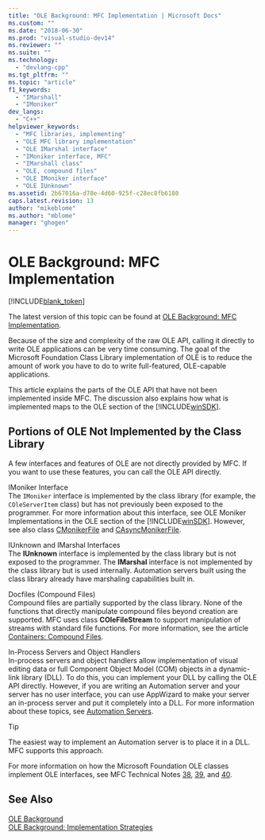 ```yaml
---
title: "OLE Background: MFC Implementation | Microsoft Docs"
ms.custom: ""
ms.date: "2018-06-30"
ms.prod: "visual-studio-dev14"
ms.reviewer: ""
ms.suite: ""
ms.technology: 
  - "devlang-cpp"
ms.tgt_pltfrm: ""
ms.topic: "article"
f1_keywords: 
  - "IMarshall"
  - "IMoniker"
dev_langs: 
  - "C++"
helpviewer_keywords: 
  - "MFC libraries, implementing"
  - "OLE MFC library implementation"
  - "OLE IMarshal interface"
  - "IMoniker interface, MFC"
  - "IMarshall class"
  - "OLE, compound files"
  - "OLE IMoniker interface"
  - "OLE IUnknown"
ms.assetid: 2b67016a-d78e-4d60-925f-c28ec8fb6180
caps.latest.revision: 13
author: "mikeblome"
ms.author: "mblome"
manager: "ghogen"
---
```

# OLE Background: MFC Implementation
[!INCLUDE[blank_token](../includes/blank-token.md)]

The latest version of this topic can be found at [OLE Background: MFC Implementation](https://docs.microsoft.com/cpp/mfc/ole-background-mfc-implementation).  
  
  
Because of the size and complexity of the raw OLE API, calling it directly to write OLE applications can be very time consuming. The goal of the Microsoft Foundation Class Library implementation of OLE is to reduce the amount of work you have to do to write full-featured, OLE-capable applications.  
  
 This article explains the parts of the OLE API that have not been implemented inside MFC. The discussion also explains how what is implemented maps to the OLE section of the [!INCLUDE[winSDK](../includes/winsdk-md.md)].  
  
##  <a name="_core_portions_of_ole_not_implemented_by_the_class_library"></a> Portions of OLE Not Implemented by the Class Library  
 A few interfaces and features of OLE are not directly provided by MFC. If you want to use these features, you can call the OLE API directly.  
  
 IMoniker Interface  
 The `IMoniker` interface is implemented by the class library (for example, the `COleServerItem` class) but has not previously been exposed to the programmer. For more information about this interface, see OLE Moniker Implementations in the OLE section of the [!INCLUDE[winSDK](../includes/winsdk-md.md)]. However, see also class [CMonikerFile](../mfc/reference/cmonikerfile-class.md) and [CAsyncMonikerFile](../mfc/reference/casyncmonikerfile-class.md).  
  
 IUnknown and IMarshal Interfaces  
 The **IUnknown** interface is implemented by the class library but is not exposed to the programmer. The **IMarshal** interface is not implemented by the class library but is used internally. Automation servers built using the class library already have marshaling capabilities built in.  
  
 Docfiles (Compound Files)  
 Compound files are partially supported by the class library. None of the functions that directly manipulate compound files beyond creation are supported. MFC uses class **COleFileStream** to support manipulation of streams with standard file functions. For more information, see the article [Containers: Compound Files](../mfc/containers-compound-files.md).  
  
 In-Process Servers and Object Handlers  
 In-process servers and object handlers allow implementation of visual editing data or full Component Object Model (COM) objects in a dynamic-link library (DLL). To do this, you can implement your DLL by calling the OLE API directly. However, if you are writing an Automation server and your server has no user interface, you can use AppWizard to make your server an in-process server and put it completely into a DLL. For more information about these topics, see [Automation Servers](../mfc/automation-servers.md).  
  
> [!TIP]
>  The easiest way to implement an Automation server is to place it in a DLL. MFC supports this approach.  
  
 For more information on how the Microsoft Foundation OLE classes implement OLE interfaces, see MFC Technical Notes [38](../mfc/tn038-mfc-ole-iunknown-implementation.md), [39](../mfc/tn039-mfc-ole-automation-implementation.md), and [40](../mfc/tn040-mfc-ole-in-place-resizing-and-zooming.md).  
  
## See Also  
 [OLE Background](../mfc/ole-background.md)   
 [OLE Background: Implementation Strategies](../mfc/ole-background-implementation-strategies.md)





